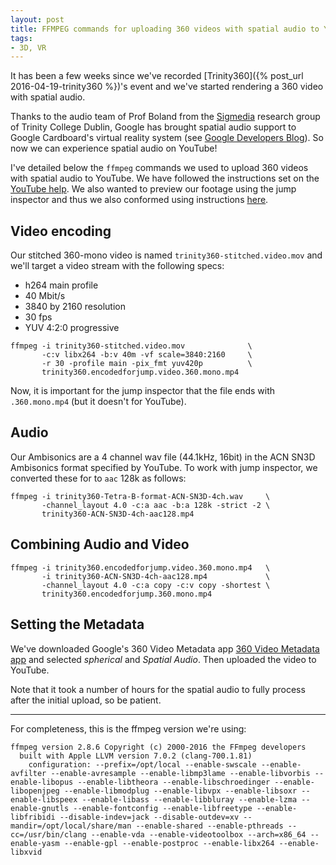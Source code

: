 ```yaml
---
layout: post
title: FFMPEG commands for uploading 360 videos with spatial audio to YouTube
tags:
- 3D, VR
---
```



It has been a few weeks since we've recorded [Trinity360]({% post_url 2016-04-19-trinity360 %})'s event and we've started rendering a 360 video with spatial audio.

Thanks to the audio team of Prof Boland from the [Sigmedia](http://sigmedia.tv) research group of Trinity College Dublin, Google has brought spatial audio support to Google Cardboard's virtual reality system (see [Google Developers Blog](http://goo.gl/UMShaX)). So now we can experience spatial audio on YouTube!

I've detailed below the `ffmpeg` commands we used to upload 360 videos with spatial audio to YouTube. We have followed the instructions set on the [YouTube help](https://support.google.com/YouTube/answer/6395969?hl=en&ref_topic=2888648). We also wanted to preview our footage using the jump inspector and thus we also conformed using instructions [here](https://support.google.com/jump/answer/6395819).



## Video encoding

Our stitched 360-mono video is named `trinity360-stitched.video.mov` and we'll target a video stream with the following specs:

* h264 main profile
* 40 Mbit/s
* 3840 by 2160 resolution
* 30 fps
* YUV 4:2:0 progressive

```
ffmpeg -i trinity360-stitched.video.mov              \
       -c:v libx264 -b:v 40m -vf scale=3840:2160     \
       -r 30 -profile main -pix_fmt yuv420p          \
       trinity360.encodedforjump.video.360.mono.mp4
```

Now, it is important for the jump inspector that the file ends with `.360.mono.mp4` (but it doesn't for YouTube).


## Audio

Our Ambisonics are a 4 channel wav file (44.1kHz, 16bit) in the ACN SN3D Ambisonics format specified by YouTube. To work with jump inspector, we converted these for to `aac` 128k as follows:

```
ffmpeg -i trinity360-Tetra-B-format-ACN-SN3D-4ch.wav     \
       -channel_layout 4.0 -c:a aac -b:a 128k -strict -2 \
       trinity360-ACN-SN3D-4ch-aac128.mp4
```

## Combining Audio and Video

```
ffmpeg -i trinity360.encodedforjump.video.360.mono.mp4   \
       -i trinity360-ACN-SN3D-4ch-aac128.mp4             \
       -channel_layout 4.0 -c:a copy -c:v copy -shortest \
       trinity360.encodedforjump.360.mono.mp4
```

## Setting the Metadata

We've downloaded Google's 360 Video Metadata app [360 Video Metadata app](https://github.com/google/spatial-media/releases) and selected  *spherical* and  *Spatial Audio*. Then uploaded the video to YouTube. 

Note that it took a number of hours for the spatial audio to fully process after the initial upload, so be patient.

----

For completeness, this is the ffmpeg version we're using:

```
ffmpeg version 2.8.6 Copyright (c) 2000-2016 the FFmpeg developers
  built with Apple LLVM version 7.0.2 (clang-700.1.81)
    configuration: --prefix=/opt/local --enable-swscale --enable-avfilter --enable-avresample --enable-libmp3lame --enable-libvorbis --enable-libopus --enable-libtheora --enable-libschroedinger --enable-libopenjpeg --enable-libmodplug --enable-libvpx --enable-libsoxr --enable-libspeex --enable-libass --enable-libbluray --enable-lzma --enable-gnutls --enable-fontconfig --enable-libfreetype --enable-libfribidi --disable-indev=jack --disable-outdev=xv --mandir=/opt/local/share/man --enable-shared --enable-pthreads --cc=/usr/bin/clang --enable-vda --enable-videotoolbox --arch=x86_64 --enable-yasm --enable-gpl --enable-postproc --enable-libx264 --enable-libxvid
```





